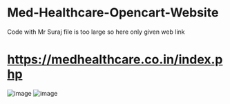 # Med-Healthcare-Opencart-Website
Code with Mr Suraj 
file is too large so here only given web link
# https://medhealthcare.co.in/index.php
![image](https://github.com/user-attachments/assets/e5b294f1-d1be-44bc-87a2-0a72e83264b4)
![image](https://github.com/user-attachments/assets/13b9602a-70eb-4034-9c63-a081f51257cc)
